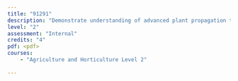 ```yaml
---
title: "91291"
description: "Demonstrate understanding of advanced plant propagation techniques used for commercial production in New Zealand"
level: "2"
assessment: "Internal"
credits: "4"
pdf: <pdf>
courses:
    - "Agriculture and Horticulture Level 2"
    
---
```

